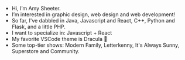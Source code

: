 - Hi, I’m Amy Sheeter.
- I’m interested in graphic design, web design and web development!
- So far, I've dabbled in Java, Javascript and React, C++, Python and Flask, and a little PHP.
- I want to specialize in: Javascript + React
- My favorite VSCode theme is Dracula 🧛
- Some top-tier shows: Modern Family, Letterkenny, It's Always Sunny, Superstore and Community. 



